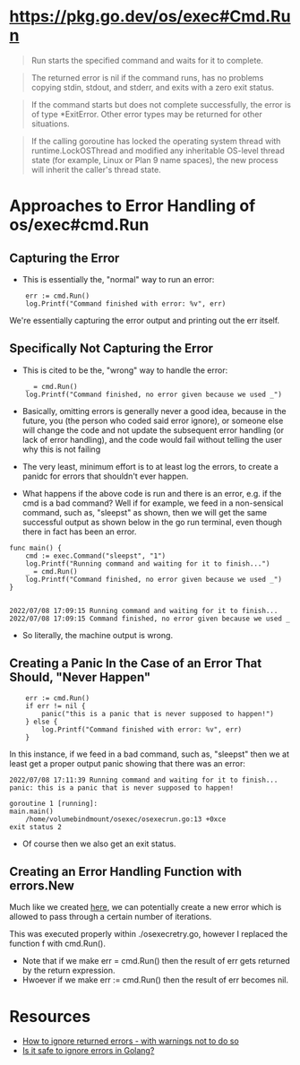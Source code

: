 # https://pkg.go.dev/os/exec#Cmd.Run

> Run starts the specified command and waits for it to complete.

> The returned error is nil if the command runs, has no problems copying stdin, stdout, and stderr, and exits with a zero exit status.

> If the command starts but does not complete successfully, the error is of type *ExitError. Other error types may be returned for other situations.

> If the calling goroutine has locked the operating system thread with runtime.LockOSThread and modified any inheritable OS-level thread state (for example, Linux or Plan 9 name spaces), the new process will inherit the caller's thread state.

# Approaches to Error Handling of os/exec#cmd.Run

## Capturing the Error

* This is essentially the, "normal" way to run an error:

```
	err := cmd.Run()
	log.Printf("Command finished with error: %v", err)
```

We're essentially capturing the error output and printing out the err itself.

## Specifically Not Capturing the Error

* This is cited to be the, "wrong" way to handle the error:

```
	_ = cmd.Run()
	log.Printf("Command finished, no error given because we used _")
```

* Basically, omitting errors is generally never a good idea, because in the future, you (the person who coded said error ignore), or someone else will change the code and not update the subsequent error handling (or lack of error handling), and the code would fail without telling the user why this is not failing
* The very least, minimum effort is to at least log the errors, to create a panidc for errors that shouldn't ever happen.

* What happens if the above code is run and there is an error, e.g. if the cmd is a bad command?  Well if for example, we feed in a non-sensical command, such as, "sleepst" as shown, then we will get the same successful output as shown below in the go run terminal, even though there in fact has been an error.

```
func main() {
	cmd := exec.Command("sleepst", "1")
	log.Printf("Running command and waiting for it to finish...")
	_ = cmd.Run()
	log.Printf("Command finished, no error given because we used _")
}


2022/07/08 17:09:15 Running command and waiting for it to finish...
2022/07/08 17:09:15 Command finished, no error given because we used _

```
* So literally, the machine output is wrong.


## Creating a Panic In the Case of an Error That Should, "Never Happen"

```
	err := cmd.Run()
	if err != nil {
		panic("this is a panic that is never supposed to happen!")
	} else {
		log.Printf("Command finished with error: %v", err)
	}
```
In this instance, if we feed in a bad command, such as, "sleepst" then we at least get a proper output panic showing that there was an error:

```
2022/07/08 17:11:39 Running command and waiting for it to finish...
panic: this is a panic that is never supposed to happen!

goroutine 1 [running]:
main.main()
	/home/volumebindmount/osexec/osexecrun.go:13 +0xce
exit status 2
```

* Of course then we also get an exit status.

## Creating an Error Handling Function with errors.New

Much like we created [here](https://github.com/pwdelbloomboard/devopstools/blob/main/about-go/go-docker/volumebindmount/retryaftererror/retryaftererror.go), we can potentially create a new error which is allowed to pass through a certain number of iterations.

This was executed properly within ./osexecretry.go, however I replaced the function f with cmd.Run().

* Note that if we make err = cmd.Run() then the result of err gets returned by the return expression.
* Hwoever if we make err := cmd.Run() then the result of err becomes nil.




# Resources

* [How to ignore returned errors - with warnings not to do so](https://stackoverflow.com/questions/31027579/how-to-ignore-returned-error-in-go)
* [Is it safe to ignore errors in Golang?](https://stackoverflow.com/questions/62594017/error-handing-in-go-when-to-ignore-errors)